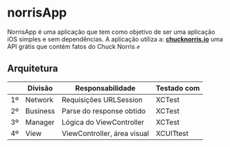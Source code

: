 # norrisApp

NorrisApp é uma aplicação que tem como objetivo de ser uma aplicação iOS simples e sem dependências.
A aplicação utiliza a: **[chucknorris.io](https://api.chucknorris.io/)** uma API grátis que contém fatos do Chuck Norris ✊

## Arquitetura

|| Divisão               |Responsabilidade      |Testado com                         |
|-|----------------|-------------------------------|-----------------------------|
|1º|Network|Requisições URLSession           |XCTest           |
|2º|Business          |Parse do response obtido            |XCTest            |
|3º|Manager          |Lógica do ViewController|XCTest
|4º|View          |ViewController, área visual|XCUITtest
